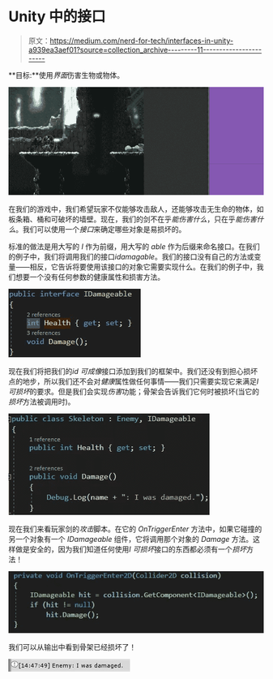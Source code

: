 # Unity 中的接口

> 原文：<https://medium.com/nerd-for-tech/interfaces-in-unity-a939ea3aef01?source=collection_archive---------11----------------------->

**目标:**使用*界面*伤害生物或物体。

![](img/5cfdc6f7365d8fd4eedb3defdd616cf6.png)

在我们的游戏中，我们希望玩家不仅能够攻击敌人，还能够攻击无生命的物体，如板条箱、桶和可破坏的墙壁。现在，我们的剑不在乎*能伤害什么*，只在乎*能伤害什么*。我们可以使用一个*接口*来确定哪些对象是易损坏的。

标准的做法是用大写的 *I* 作为前缀，用大写的 *able* 作为后缀来命名接口。在我们的例子中，我们将调用我们的接口*idamagable*。我们的接口没有自己的方法或变量——相反，它告诉将要使用该接口的对象它需要实现什么。在我们的例子中，我们想要一个没有任何参数的健康属性和损害方法。

![](img/2dd3af7381d7c0ab6aeb842ee7fbe3ef.png)

现在我们将把我们的*id 可成像*接口添加到我们的框架中。我们还没有到担心损坏点的地步，所以我们还不会对*健康*属性做任何事情——我们只需要实现它来满足*I 可损坏*的要求。但是我们会实现*伤害*功能；骨架会告诉我们它何时被损坏(当它的*损坏*方法被调用时)。

![](img/cc724cdac837edde0b4d061e03358ac1.png)

现在我们来看玩家剑的*攻击*脚本。在它的 *OnTriggerEnter* 方法中，如果它碰撞的另一个对象有一个 *IDamageable* 组件，它将调用那个对象的 *Damage* 方法。这样做是安全的，因为我们知道任何使用*I 可损坏*接口的东西都必须有一个*损坏*方法！

![](img/0d67f52f4d9c73f0b1b7e9857cb23c90.png)

我们可以从输出中看到骨架已经损坏了！

![](img/ef7ebbb35ca25d3d45a95e799901d21e.png)